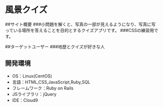 # 風景クイズ

##サイト概要
###小問題を解くと、写真の一部が見えるようになり、写真に写っている場所を答えることを目的とするクイズアプリです。
###CSSの練習用です。

##ターゲットユーザー
###地歴とクイズが好きな人

## 開発環境
- OS：Linux(CentOS)
- 言語：HTML,CSS,JavaScript,Ruby,SQL
- フレームワーク：Ruby on Rails
- JSライブラリ：jQuery
- IDE：Cloud9